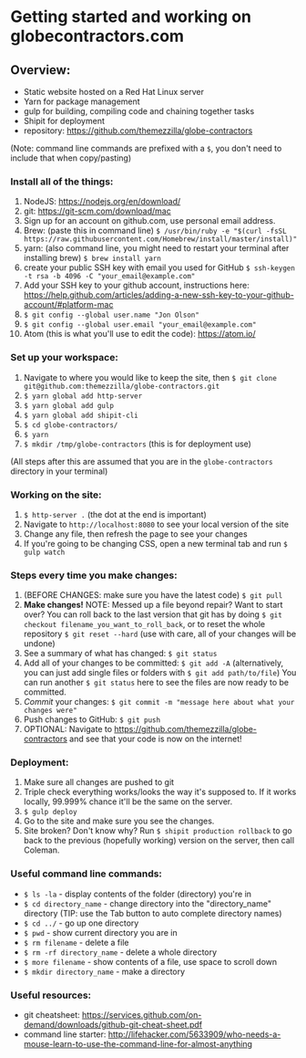 # Getting started and working on globecontractors.com

## Overview:
* Static website hosted on a Red Hat Linux server
* Yarn for package management
* gulp for building, compiling code and chaining together tasks
* Shipit for deployment
* repository: https://github.com/themezzilla/globe-contractors

(Note: command line commands are prefixed with a `$`, you don't need to include that when copy/pasting)
### Install all of the things:
1. NodeJS: https://nodejs.org/en/download/
2. git: https://git-scm.com/download/mac
3. Sign up for an account on github.com, use personal email address.
4. Brew: (paste this in command line) `$ /usr/bin/ruby -e "$(curl -fsSL https://raw.githubusercontent.com/Homebrew/install/master/install)"`
5. yarn: (also command line, you might need to restart your terminal after installing brew) `$ brew install yarn`
6. create your public SSH key with email you used for GitHub `$ ssh-keygen -t rsa -b 4096 -C "your_email@example.com"`
7. Add your SSH key to your github account, instructions here: https://help.github.com/articles/adding-a-new-ssh-key-to-your-github-account/#platform-mac
8. `$ git config --global user.name "Jon Olson"`
9. `$ git config --global user.email "your_email@example.com"`
10. Atom (this is what you'll use to edit the code): https://atom.io/

### Set up your workspace:
1. Navigate to where you would like to keep the site, then `$ git clone git@github.com:themezzilla/globe-contractors.git`
2. `$ yarn global add http-server`
3. `$ yarn global add gulp`
4. `$ yarn global add shipit-cli`
5. `$ cd globe-contractors/`
6. `$ yarn`
7. `$ mkdir /tmp/globe-contractors` (this is for deployment use)

(All steps after this are assumed that you are in the `globe-contractors` directory in your terminal)
### Working on the site:
1.  `$ http-server .` (the dot at the end is important)
2. Navigate to `http://localhost:8080` to see your local version of the site
3. Change any file, then refresh the page to see your changes
4. If you're going to be changing CSS, open a new terminal tab and run `$ gulp watch`

### Steps every time you make changes:
1. (BEFORE CHANGES: make sure you have the latest code) `$ git pull`
2. **Make changes!** NOTE: Messed up a file beyond repair? Want to start over? You can roll back to the last version that git has by doing `$ git checkout filename_you_want_to_roll_back`, or to reset the whole repository `$ git reset --hard` (use with care, all of your changes will be undone)
3. See a summary of what has changed: `$ git status`
4. Add all of your changes to be committed: `$ git add -A` (alternatively, you can just add single files or folders with `$ git add path/to/file`) You can run another `$ git status` here to see the files are now ready to be committed.
5. *Commit* your changes: `$ git commit -m "message here about what your changes were"`
6. Push changes to GitHub: `$ git push`
7. OPTIONAL: Navigate to https://github.com/themezzilla/globe-contractors and see that your code is now on the internet!

### Deployment:
1. Make sure all changes are pushed to git
2. Triple check everything works/looks the way it's supposed to. If it works locally, 99.999% chance it'll be the same on the server.
3. `$ gulp deploy`
4. Go to the site and make sure you see the changes.
5. Site broken? Don't know why? Run `$ shipit production rollback` to go back to the previous (hopefully working) version on the server, then call Coleman.

### Useful command line commands:
* `$ ls -la` - display contents of the folder (directory) you're in
* `$ cd directory_name` - change directory into the "directory_name" directory (TIP: use the Tab button to auto complete directory names)
* `$ cd ../` - go up one directory
* `$ pwd` - show current directory you are in
* `$ rm filename` - delete a file
* `$ rm -rf directory_name` - delete a whole directory
* `$ more filename` - show contents of a file, use space to scroll down
* `$ mkdir directory_name` - make a directory

### Useful resources:
* git cheatsheet: https://services.github.com/on-demand/downloads/github-git-cheat-sheet.pdf
* command line starter: http://lifehacker.com/5633909/who-needs-a-mouse-learn-to-use-the-command-line-for-almost-anything
